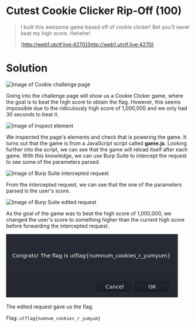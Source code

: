 # Cutest Cookie Clicker Rip-Off (100)

> I built this awesome game based off of cookie clicker! Bet you'll never beat my high score. Hehehe!
>
> [http://web1.utctf.live:4270](http://web1.utctf.live:4270)

# Solution

![Image of Cookie challenge page]()

Going into the challenge page will show us a Cookie Clicker game, where the goal is to beat the high score to obtain the flag. However, this seems impossible due to the ridiculously high score of 1,000,000 and we only had 30 seconds to beat it. 

![Image of inspect element]()

We inspected the page's elements and check that is powering the game. It turns out that the game is from a JavaScript script called **game.js**. Looking further into the script, we can see that the game will reload itself after each game. With this knowledge, we can use Burp Suite to intercept the request to see some of the parameters parsed. 

![Image of Burp Suite intercepted request]()

From the intercepted request, we can see that the one of the parameters parsed is the user's score. 

![Image of Burp Suite edited request]()

As the goal of the game was to beat the high score of 1,000,000, we changed the user's score to something higher than the current high score before forwarding the intercepted request. 

![Image of flag](./Flag.PNG)

The edited request gave us the flag.

Flag: `utflag{numnum_cookies_r_yumyum}`
